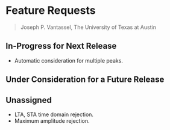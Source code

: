 # Feature Requests

> Joseph P. Vantassel, The University of Texas at Austin

## In-Progress for Next Release

- Automatic consideration for multiple peaks.

## Under Consideration for a Future Release

## Unassigned

- LTA, STA time domain rejection.
- Maximum amplitude rejection.
